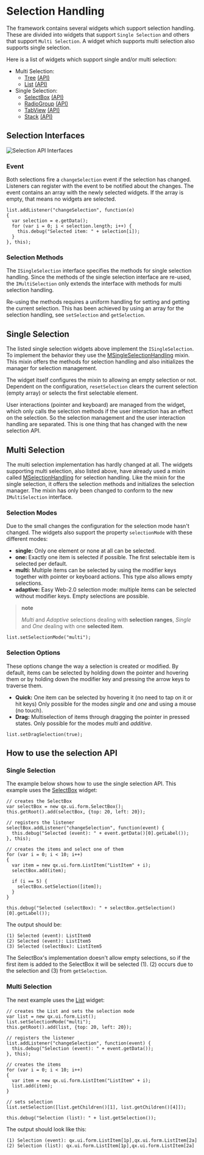 Selection Handling
==================

The framework contains several widgets which support selection handling.
These are divided into widgets that support `Single Selection` and
others that support `Multi Selection`. A widget which supports multi
selection also supports single selection.

Here is a list of widgets which support single and/or multi selection:

-   Multi Selection:
    -   [Tree](http://demo.qooxdoo.org/%{version}/demobrowser/#widget~Tree.html)
        [(API)](http://demo.qooxdoo.org/%{version}/apiviewer/#qx.ui.tree.Tree)
    -   [List](http://demo.qooxdoo.org/%{version}/demobrowser/#widget~List.html)
        [(API)](http://demo.qooxdoo.org/%{version}/apiviewer/#qx.ui.form.List)
-   Single Selection:
    -   [SelectBox](http://demo.qooxdoo.org/%{version}/demobrowser/#widget~SelectBox.html)
        [(API)](http://demo.qooxdoo.org/%{version}/apiviewer/#qx.ui.form.SelectBox)
    -   [RadioGroup](http://demo.qooxdoo.org/%{version}/demobrowser/#widget~RadioButton.html)
        [(API)](http://demo.qooxdoo.org/%{version}/apiviewer/#qx.ui.form.RadioGroup)
    -   [TabView](http://demo.qooxdoo.org/%{version}/demobrowser/#widget~TabView.html)
        [(API)](http://demo.qooxdoo.org/%{version}/apiviewer/#qx.ui.tabview.TabView)
    -   [Stack](http://demo.qooxdoo.org/%{version}/demobrowser/#widget~StackContainer.html)
        [(API)](http://demo.qooxdoo.org/%{version}/apiviewer/#qx.ui.container.Stack)

Selection Interfaces
--------------------

![Selection API Interfaces](/pages/desktop/new_selection_api.png)

### Event

Both selections fire a `changeSelection` event if the selection has
changed. Listeners can register with the event to be notified about the
changes. The event contains an array with the newly selected widgets. If
the array is empty, that means no widgets are selected.

    list.addListener("changeSelection", function(e)
    {
      var selection = e.getData();
      for (var i = 0; i < selection.length; i++) {
        this.debug("Selected item: " + selection[i]);
      }
    }, this);

### Selection Methods

The `ISingleSelection` interface specifies the methods for single
selection handling. Since the methods of the single selection interface
are re-used, the `IMultiSelection` only extends the interface with
methods for multi selection handling.

Re-using the methods requires a uniform handling for setting and getting
the current selection. This has been achieved by using an array for the
selection handling, see `setSelection` and `getSelection`.

Single Selection
----------------

The listed single selection widgets above implement the
`ISingleSelection`. To implement the behavior they use the
[MSingleSelectionHandling](http://demo.qooxdoo.org/%{version}/apiviewer/#qx.ui.core.MSingleSelectionHandling)
mixin. This mixin offers the methods for selection handling and also
initializes the manager for selection management.

The widget itself configures the mixin to allowing an empty selection or
not. Dependent on the configuration, `resetSelection` clears the current
selection (empty array) or selects the first selectable element.

User interactions (pointer and keyboard) are managed from the widget,
which only calls the selection methods if the user interaction has an
effect on the selection. So the selection management and the user
interaction handling are separated. This is one thing that has changed
with the new selection API.

Multi Selection
---------------

The multi selection implementation has hardly changed at all. The
widgets supporting multi selection, also listed above, have already used
a mixin called
[MSelectionHandling](http://demo.qooxdoo.org/%{version}/apiviewer/#qx.ui.core.MSelectionHandling)
for selection handling. Like the mixin for the single selection, it
offers the selection methods and initializes the selection manager. The
mixin has only been changed to conform to the new `IMultiSelection`
interface.

### Selection Modes

Due to the small changes the configuration for the selection mode hasn't
changed. The widgets also support the property `selectionMode` with
these different modes:

-   **single:** Only one element or none at all can be selected.
-   **one:** Exactly one item is selected if possible. The first
    selectable item is selected per default.
-   **multi:** Multiple items can be selected by using the modifier keys
    together with pointer or keyboard actions. This type also allows
    empty selections.
-   **adaptive:** Easy Web-2.0 selection mode: multiple items can be
    selected without modifier keys. Empty selections are possible.

> **note**
>
> *Multi* and *Adaptive* selections dealing with **selection ranges**,
> *Single* and *One* dealing with one **selected item**.

    list.setSelectionMode("multi");

### Selection Options

These options change the way a selection is created or modified. By
default, items can be selected by holding down the pointer and hovering
them or by holding down the modifier key and pressing the arrow keys to
traverse them.

-   **Quick:** One item can be selected by hovering it (no need to tap
    on it or hit keys) Only possible for the modes *single* and *one*
    and using a mouse (no touch).
-   **Drag:** Multiselection of items through dragging the pointer in
    pressed states. Only possible for the modes *multi* and *additive*.

<!-- -->

    list.setDragSelection(true);

How to use the selection API
----------------------------

### Single Selection

The example below shows how to use the single selection API. This
example uses the
[SelectBox](http://demo.qooxdoo.org/%{version}/apiviewer/#qx.ui.form.SelectBox)
widget:

    // creates the SelectBox
    var selectBox = new qx.ui.form.SelectBox();
    this.getRoot().add(selectBox, {top: 20, left: 20});

    // registers the listener
    selectBox.addListener("changeSelection", function(event) {
      this.debug("Selected (event): " + event.getData()[0].getLabel());
    }, this);

    // creates the items and select one of them
    for (var i = 0; i < 10; i++)
    {
      var item = new qx.ui.form.ListItem("ListItem" + i);
      selectBox.add(item);

      if (i == 5) {
        selectBox.setSelection([item]);
      }
    }

    this.debug("Selected (selectBox): " + selectBox.getSelection()[0].getLabel());

The output should be:

    (1) Selected (event): ListItem0
    (2) Selected (event): ListItem5
    (3) Selected (selectBox): ListItem5

The SelectBox's implementation doesn't allow empty selections, so if the
first item is added to the SelectBox it will be selected (1). (2) occurs
due to the selection and (3) from `getSelection`.

### Multi Selection

The next example uses the
[List](http://demo.qooxdoo.org/%{version}/apiviewer/#qx.ui.form.List)
widget:

    // creates the List and sets the selection mode
    var list = new qx.ui.form.List();
    list.setSelectionMode("multi");
    this.getRoot().add(list, {top: 20, left: 20});

    // registers the listener
    list.addListener("changeSelection", function(event) {
      this.debug("Selection (event): " + event.getData());
    }, this);

    // creates the items
    for (var i = 0; i < 10; i++)
    {
      var item = new qx.ui.form.ListItem("ListItem" + i);
      list.add(item);
    }

    // sets selection
    list.setSelection([list.getChildren()[1], list.getChildren()[4]]);

    this.debug("Selection (list): " + list.getSelection());

The output should look like this:

    (1) Selection (event): qx.ui.form.ListItem[1p],qx.ui.form.ListItem[2a]
    (2) Selection (list): qx.ui.form.ListItem[1p],qx.ui.form.ListItem[2a]
